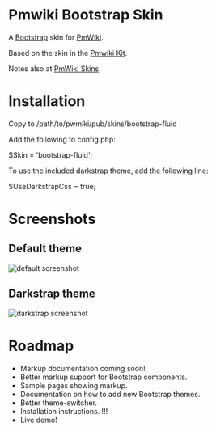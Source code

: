 Pmwiki Bootstrap Skin
=====================

A [Bootstrap](http://twitter.github.com/bootstrap/) skin for [PmWiki](http://www.pmwiki.org/).

Based on the skin in the [Pmwiki Kit](https://github.com/gambhiro/pmwiki-kit-bootstrap-compass).

Notes also at [PmWiki Skins](http://www.pmwiki.org/wiki/Skins/TwitterBootstrap)

# Installation
Copy to /path/to/pwmiki/pub/skins/bootstrap-fluid

Add the following to config.php:

$Skin = 'bootstrap-fluid';

To use the included darkstrap theme, add the following line:

$UseDarkstrapCss = true;



# Screenshots

## Default theme
![default screenshot](/wiki/images/pmwiki.bootstrap.default.00.png)

## Darkstrap theme
![darkstrap screenshot](/wiki/images/pmwiki.bootstrap.default.01.png)

# Roadmap

* Markup documentation coming soon!
* Better markup support for Bootstrap components.
* Sample pages showing markup.
* Documentation on how to add new Bootstrap themes.
* Better theme-switcher.
* Installation instructions. !!!
* Live demo!
